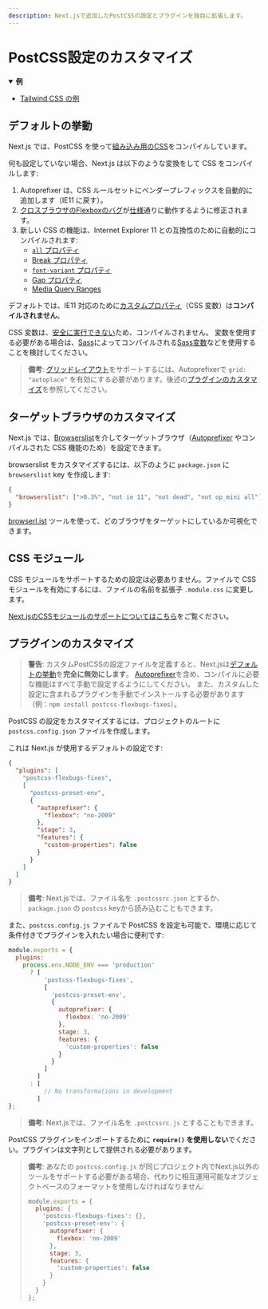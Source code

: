 ```yaml
---
description: Next.jsで追加したPostCSSの設定とプラグインを独自に拡張します。
---
```


# PostCSS設定のカスタマイズ

<details open>
  <summary><b>例</b></summary>
  <ul>
    <li><a href="https://github.com/zeit/next.js/tree/canary/examples/with-tailwindcss">Tailwind CSS の例</a></li>
  </ul>
</details>

## デフォルトの挙動

Next.js では、PostCSS を使って[組み込み用のCSS](/docs/basic-features/built-in-css-support)をコンパイルしています。

何も設定していない場合、Next.js は以下のような変換をして CSS をコンパイルします:

1. Autoprefixer は、CSS ルールセットにベンダープレフィックスを自動的に追加します（IE11 に戻す）。
1. [クロスブラウザのFlexboxのバグ](https://github.com/philipwalton/flexbugs)が[仕様](https://www.w3.org/TR/css-flexbox-1/)通りに動作するように修正されます。
1. 新しい CSS の機能は、Internet Explorer 11 との互換性のために自動的にコンパイルされます:
   - [`all` プロパティ](https://developer.mozilla.org/ja/docs/Web/CSS/all)
   - [Break プロパティ](https://developer.mozilla.org/ja/docs/Web/CSS/break-after)
   - [`font-variant` プロパティ](https://developer.mozilla.org/ja/docs/Web/CSS/font-variant)
   - [Gap プロパティ](https://developer.mozilla.org/ja/docs/Web/CSS/gap)
   - [Media Query Ranges](https://developer.mozilla.org/ja/docs/Web/CSS/Media_Queries/Using_media_queries#Syntax_improvements_in_Level_4)

デフォルトでは、IE11 対応のために[カスタムプロパティ](https://developer.mozilla.org/ja/docs/Web/CSS/var)（CSS 変数）は**コンパイルされません**。

CSS 変数は、[安全に実行できない](https://github.com/MadLittleMods/postcss-css-variables#caveats)ため、コンパイルされません。
変数を使用する必要がある場合は、[Sass](https://sass-lang.com/)によってコンパイルされる[Sass変数](https://sass-lang.com/documentation/variables)などを使用することを検討してください。

> **備考**: [グリッドレイアウト](https://developer.mozilla.org/ja/docs/Web/CSS/grid)をサポートするには、Autoprefixerで `grid: "autoplace"` を有効にする必要があります。後述の[プラグインのカスタマイズ](#プラグインのカスタマイズ)を参照してください。

## ターゲットブラウザのカスタマイズ

Next.js では、[Browserslist](https://github.com/browserslist/browserslist)を介してターゲットブラウザ（[Autoprefixer](https://github.com/postcss/autoprefixer) やコンパイルされた CSS 機能のため）を設定できます。

browserslist をカスタマイズするには、以下のように `package.json` に `browserslist` key を作成します:

```json
{
  "browserslist": [">0.3%", "not ie 11", "not dead", "not op_mini all"]
}
```

[browserl.ist](https://browserl.ist/?q=%3E0.3%25%2C+not+ie+11%2C+not+dead%2C+not+op_mini+all) ツールを使って、どのブラウザをターゲットにしているか可視化できます。

## CSS モジュール

CSS モジュールをサポートするための設定は必要ありません。ファイルで CSS モジュールを有効にするには、ファイルの名前を拡張子 `.module.css` に変更します。

[Next.jsのCSSモジュールのサポートについてはこちら](/docs/basic-features/built-in-css-support)をご覧ください。

## プラグインのカスタマイズ

> **警告**: カスタムPostCSSの設定ファイルを定義すると、Next.jsは[デフォルトの挙動](#デフォルトの挙動)を**完全に無効にします**。
> [Autoprefixer](https://github.com/postcss/autoprefixer)を含め、コンパイルに必要な機能はすべて手動で設定するようにしてください。
> また、カスタムした設定に含まれるプラグインを手動でインストールする必要があります（例：`npm install postcss-flexbugs-fixes`）。

PostCSS の設定をカスタマイズするには、プロジェクトのルートに `postcss.config.json` ファイルを作成します。

これは Next.js が使用するデフォルトの設定です:

```json
{
  "plugins": [
    "postcss-flexbugs-fixes",
    [
      "postcss-preset-env",
      {
        "autoprefixer": {
          "flexbox": "no-2009"
        },
        "stage": 3,
        "features": {
          "custom-properties": false
        }
      }
    ]
  ]
}
```

> **備考**: Next.jsでは、ファイル名を `.postcssrc.json` とするか、`package.json` の `postcss` keyから読み込むこともできます。

また、`postcss.config.js` ファイルで PostCSS を設定も可能で、環境に応じて条件付きでプラグインを入れたい場合に便利です:

```js
module.exports = {
  plugins:
    process.env.NODE_ENV === 'production'
      ? [
          'postcss-flexbugs-fixes',
          [
            'postcss-preset-env',
            {
              autoprefixer: {
                flexbox: 'no-2009'
              },
              stage: 3,
              features: {
                'custom-properties': false
              }
            }
          ]
        ]
      : [
          // No transformations in development
        ]
};
```

> **備考**: Next.jsでは、ファイル名を `.postcssrc.js` とすることもできます。

PostCSS プラグインをインポートするために **`require()` を使用しない**でください。プラグインは文字列として提供される必要があります。

> **備考**: あなたの `postcss.config.js` が同じプロジェクト内でNext.js以外のツールをサポートする必要がある場合、代わりに相互運用可能なオブジェクトベースのフォーマットを使用しなければなりません:
>
> ```js
> module.exports = {
>   plugins: {
>     'postcss-flexbugs-fixes': {},
>     'postcss-preset-env': {
>       autoprefixer: {
>         flexbox: 'no-2009'
>       },
>       stage: 3,
>       features: {
>         'custom-properties': false
>       }
>     }
>   }
> };
> ```
